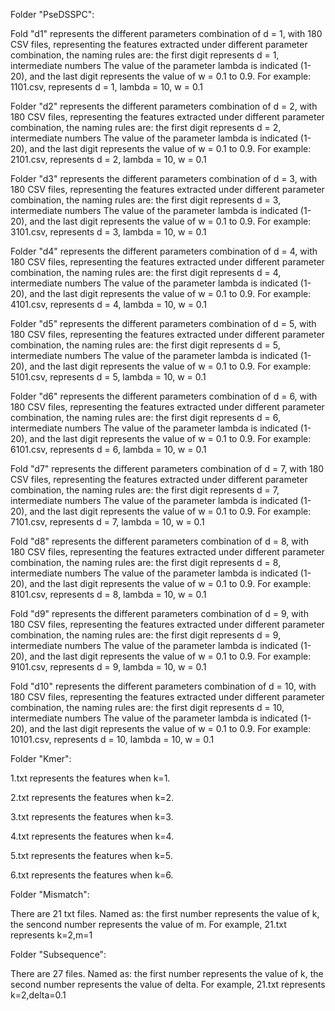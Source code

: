 Folder "PseDSSPC":  

Fold "d1" represents the different parameters combination of d = 1, with 180 CSV files, representing the features extracted under different parameter combination, the naming rules are: the first digit represents d = 1, intermediate numbers The value of the parameter lambda is indicated (1-20), and the last digit represents the value of w = 0.1 to 0.9. For example: 1101.csv, represents d = 1, lambda = 10, w = 0.1

Folder "d2" represents the different parameters combination of d = 2, with 180 CSV files, representing the features extracted under different parameter combination, the naming rules are: the first digit represents d = 2, intermediate numbers The value of the parameter lambda is indicated (1-20), and the last digit represents the value of w = 0.1 to 0.9. For example: 2101.csv, represents d = 2, lambda = 10, w = 0.1

Folder "d3" represents the different parameters combination of d = 3, with 180 CSV files, representing the features extracted under different parameter combination, the naming rules are: the first digit represents d = 3, intermediate numbers The value of the parameter lambda is indicated (1-20), and the last digit represents the value of w = 0.1 to 0.9. For example: 3101.csv, represents d = 3, lambda = 10, w = 0.1

Folder "d4" represents the different parameters combination of d = 4, with 180 CSV files, representing the features extracted under different parameter combination, the naming rules are: the first digit represents d = 4, intermediate numbers The value of the parameter lambda is indicated (1-20), and the last digit represents the value of w = 0.1 to 0.9. For example: 4101.csv, represents d = 4, lambda = 10, w = 0.1

Folder "d5" represents the different parameters combination of d = 5, with 180 CSV files, representing the features extracted under different parameter combination, the naming rules are: the first digit represents d = 5, intermediate numbers The value of the parameter lambda is indicated (1-20), and the last digit represents the value of w = 0.1 to 0.9. For example: 5101.csv, represents d = 5, lambda = 10, w = 0.1

Folder "d6" represents the different parameters combination of d = 6, with 180 CSV files, representing the features extracted under different parameter combination, the naming rules are: the first digit represents d = 6, intermediate numbers The value of the parameter lambda is indicated (1-20), and the last digit represents the value of w = 0.1 to 0.9. For example: 6101.csv, represents d = 6, lambda = 10, w = 0.1

Fold "d7" represents the different parameters combination of d = 7, with 180 CSV files, representing the features extracted under different parameter combination, the naming rules are: the first digit represents d = 7, intermediate numbers The value of the parameter lambda is indicated (1-20), and the last digit represents the value of w = 0.1 to 0.9. For example: 7101.csv, represents d = 7, lambda = 10, w = 0.1

Fold "d8" represents the different parameters combination of d = 8, with 180 CSV files, representing the features extracted under different parameter combination, the naming rules are: the first digit represents d = 8, intermediate numbers The value of the parameter lambda is indicated (1-20), and the last digit represents the value of w = 0.1 to 0.9. For example: 8101.csv, represents d = 8, lambda = 10, w = 0.1

Fold "d9" represents the different parameters combination of d = 9, with 180 CSV files, representing the features extracted under different parameter combination, the naming rules are: the first digit represents d = 9, intermediate numbers The value of the parameter lambda is indicated (1-20), and the last digit represents the value of w = 0.1 to 0.9. For example: 9101.csv, represents d = 9, lambda = 10, w = 0.1

Fold "d10" represents the different parameters combination of d = 10, with 180 CSV files, representing the features extracted under different parameter combination, the naming rules are: the first digit represents d = 10, intermediate numbers The value of the parameter lambda is indicated (1-20), and the last digit represents the value of w = 0.1 to 0.9. For example: 10101.csv, represents d = 10, lambda = 10, w = 0.1

Folder "Kmer":

1.txt represents the features when k=1.

2.txt represents the features when k=2.

3.txt represents the features when k=3.

4.txt represents the features when k=4.

5.txt represents the features when k=5.

6.txt represents the features when k=6.

Folder "Mismatch":

There are 21 txt files. Named as: the first number represents the value of k, the sencond number represents the value of m. For example, 21.txt represents k=2,m=1

Folder "Subsequence":

There are 27 files. Named as: the first number represents the value of k, the second number represents the value of  delta. For example, 21.txt represents k=2,delta=0.1



